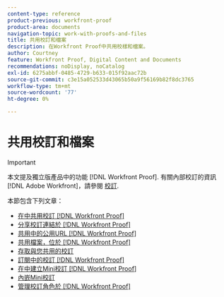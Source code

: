 ```yaml
---
content-type: reference
product-previous: workfront-proof
product-area: documents
navigation-topic: work-with-proofs-and-files
title: 共用校訂和檔案
description: 在Workfront Proof中共用校樣和檔案。
author: Courtney
feature: Workfront Proof, Digital Content and Documents
recommendations: noDisplay, noCatalog
exl-id: 6275abbf-0485-4729-b633-015f92aac72b
source-git-commit: c3e15a052533d43065b50a9f56169b82f8dc3765
workflow-type: tm+mt
source-wordcount: '77'
ht-degree: 0%

---
```


# 共用校訂和檔案

>[!IMPORTANT]
>
>本文提及獨立版產品中的功能 [!DNL Workfront Proof]. 有關內部校訂的資訊 [!DNL Adobe Workfront]，請參閱 [校訂](../../../review-and-approve-work/proofing/proofing.md).

本節包含下列文章：

* [在中共用校訂 [!DNL Workfront Proof]](../../../workfront-proof/wp-work-proofsfiles/share-proofs-and-files/share-proof.md)
* [分享校訂連結於 [!DNL Workfront Proof]](../../../workfront-proof/wp-work-proofsfiles/share-proofs-and-files/share-proof-links.md)
* [共用中的公用URL [!DNL Workfront Proof]](../../../workfront-proof/wp-work-proofsfiles/share-proofs-and-files/share-public-url.md)
* [共用檔案，位於 [!DNL Workfront Proof]](../../../workfront-proof/wp-work-proofsfiles/share-proofs-and-files/share-files.md)
* [存取與您共用的校訂](../../../workfront-proof/wp-work-proofsfiles/share-proofs-and-files/access-proofs-shared-with-you.md)
* [訂閱中的校訂 [!DNL Workfront Proof]](../../../workfront-proof/wp-work-proofsfiles/share-proofs-and-files/subscribe-to-proof.md)
* [在中建立Mini校訂 [!DNL Workfront Proof]](../../../workfront-proof/wp-work-proofsfiles/share-proofs-and-files/create-mini-proof.md)
* [內嵌Mini校訂](../../../workfront-proof/wp-work-proofsfiles/share-proofs-and-files/embed-mini-proof.md)
* [管理校訂角色於 [!DNL Workfront Proof]](../../../workfront-proof/wp-work-proofsfiles/share-proofs-and-files/manage-proof-roles.md)
